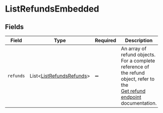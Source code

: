 # ListRefundsEmbedded


## Fields

| Field                                                                                                                                    | Type                                                                                                                                     | Required                                                                                                                                 | Description                                                                                                                              |
| ---------------------------------------------------------------------------------------------------------------------------------------- | ---------------------------------------------------------------------------------------------------------------------------------------- | ---------------------------------------------------------------------------------------------------------------------------------------- | ---------------------------------------------------------------------------------------------------------------------------------------- |
| `refunds`                                                                                                                                | List\<[ListRefundsRefunds](../../models/operations/ListRefundsRefunds.md)>                                                               | :heavy_minus_sign:                                                                                                                       | An array of refund objects. For a complete reference of the refund object, refer to the<br/>[Get refund endpoint](get-refund) documentation. |